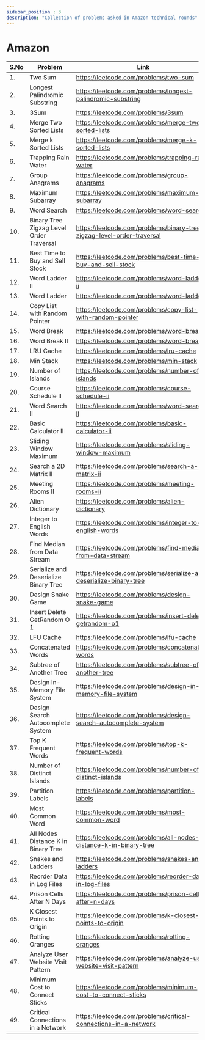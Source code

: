 ```yaml
---
sidebar_position : 3
description: "Collection of problems asked in Amazon technical rounds"
---
```


# Amazon

| S.No      | Problem | Link | Solution |
| ----------- | ----------- | ----------- | ----------- |
| 1.| Two Sum | https://leetcode.com/problems/two-sum| [Click](/docs/codes/repeat-and-missing-number-array) | 
| 2.| Longest Palindromic Substring | https://leetcode.com/problems/longest-palindromic-substring | [Click](/docs/codes/longest-palindromic-substring) |
|3.| 3Sum | https://leetcode.com/problems/3sum | [Click](/docs/codes/3Sum.md) |
|4.| Merge Two Sorted Lists | https://leetcode.com/problems/merge-two-sorted-lists | [Click](/docs/codes/merge-two-sorted-lists) | 
|5.| Merge k Sorted Lists | https://leetcode.com/problems/merge-k-sorted-lists | [Click](/docs/codes/merge-k-sorted-lists) | 
|6.| Trapping Rain Water|  https://leetcode.com/problems/trapping-rain-water | [Click](/docs/codes/trapping-rain-water) | 
|7.| Group Anagrams | https://leetcode.com/problems/group-anagrams | [Click](/docs/codes/group-anagrams) | 
|8.| Maximum Subarray | https://leetcode.com/problems/maximum-subarray | [Click](/docs/codes/maximum-subarray) | 
|9.| Word Search | https://leetcode.com/problems/word-search | [Click](/docs/codes/word-search) |
|10.| Binary Tree Zigzag Level Order Traversal | https://leetcode.com/problems/binary-tree-zigzag-level-order-traversal | [Click](/docs/codes/binary-tree-zigzag-level-order-traversal) |
|11.| Best Time to Buy and Sell Stock | https://leetcode.com/problems/best-time-to-buy-and-sell-stock | [Click](/docs/codes/best-time-to-buy-and-sell-stock) |
|12.| Word Ladder II   | https://leetcode.com/problems/word-ladder-ii |
|13.| Word Ladder   | https://leetcode.com/problems/word-ladder |
|14.|Copy List with Random Pointer   | https://leetcode.com/problems/copy-list-with-random-pointer | [Click](/docs/codes/copy-list-with-random-pointer) |
|15.|Word Break   | https://leetcode.com/problems/word-break  | [Click](/docs/codes/word-break)
|16.|Word Break II   | https://leetcode.com/problems/word-break-ii | [Click](/docs/codes/word-break-ii)
17.|LRU Cache   | https://leetcode.com/problems/lru-cache | [Click](/docs/codes/lru-cache)
18.|Min Stack   | https://leetcode.com/problems/min-stack | [Click](/docs/codes/min-stack)
19.|Number of Islands   | https://leetcode.com/problems/number-of-islands | [Click](/docs/codes/number-of-islands)
20.|Course Schedule II   | https://leetcode.com/problems/course-schedule-ii | [Click](/docs/codes/course-schedule-ii)
21.|Word Search II   | https://leetcode.com/problems/word-search-ii | [Click](/docs/codes/word-search-ii)
22.|Basic Calculator II   | https://leetcode.com/problems/basic-calculator-ii 
23.|Sliding Window Maximum   | https://leetcode.com/problems/sliding-window-maximum | [Click](/docs/codes/sliding-window-maximum) |
24.|Search a 2D Matrix II   | https://leetcode.com/problems/search-a-2d-matrix-ii 
25.|Meeting Rooms II   | https://leetcode.com/problems/meeting-rooms-ii 
26.|Alien Dictionary   | https://leetcode.com/problems/alien-dictionary 
27.|Integer to English Words   | https://leetcode.com/problems/integer-to-english-words 
28.|Find Median from Data Stream   | https://leetcode.com/problems/find-median-from-data-stream | [Click](/docs/codes/find-median-from-data-stream)
29.|Serialize and Deserialize Binary Tree   | https://leetcode.com/problems/serialize-and-deserialize-binary-tree | [Click](/docs/codes/serialize-and-deserialize-binary-tree)
30.|Design Snake Game   | https://leetcode.com/problems/design-snake-game                                             
31.|Insert Delete GetRandom O 1    | https://leetcode.com/problems/insert-delete-getrandom-o1 
32.|LFU Cache   | https://leetcode.com/problems/lfu-cache | [Click](/docs/codes/lfu-cache)
33.|Concatenated Words   | https://leetcode.com/problems/concatenated-words 
34.|Subtree of Another Tree   | https://leetcode.com/problems/subtree-of-another-tree 
35.|Design In-Memory File System   | https://leetcode.com/problems/design-in-memory-file-system 
36.|Design Search Autocomplete System   | https://leetcode.com/problems/design-search-autocomplete-system 
37.|Top K Frequent Words   | https://leetcode.com/problems/top-k-frequent-words | [Click](/docs/codes/top-k-frequent-words) |
38.|Number of Distinct Islands   | https://leetcode.com/problems/number-of-distinct-islands 
39.|Partition Labels   | https://leetcode.com/problems/partition-labels 
40.|Most Common Word   | https://leetcode.com/problems/most-common-word | [Click](/docs/codes/most-common-word)|
41.|All Nodes Distance K in Binary Tree   | https://leetcode.com/problems/all-nodes-distance-k-in-binary-tree 
42.|Snakes and Ladders   | https://leetcode.com/problems/snakes-and-ladders 
43.|Reorder Data in Log Files   | https://leetcode.com/problems/reorder-data-in-log-files 
44.|Prison Cells After N Days   | https://leetcode.com/problems/prison-cells-after-n-days 
45.|K Closest Points to Origin   | https://leetcode.com/problems/k-closest-points-to-origin | [Click](/docs/codes/k-closest-points-to-origin) |
46.|Rotting Oranges   | https://leetcode.com/problems/rotting-oranges | [Click](/docs/codes/rotting-oranges) |
47.|Analyze User Website Visit Pattern   | https://leetcode.com/problems/analyze-user-website-visit-pattern 
48.|Minimum Cost to Connect Sticks   | https://leetcode.com/problems/minimum-cost-to-connect-sticks 
49.|Critical Connections in a Network   | https://leetcode.com/problems/critical-connections-in-a-network 

